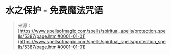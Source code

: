 <!--yml

category: 未分类

date: 2024-06-12 18:39:30

-->

# 水之保护 - 免费魔法咒语

> 来源：[https://www.spellsofmagic.com/spells/spiritual_spells/protection_spells/5387/page.html#0001-01-01](https://www.spellsofmagic.com/spells/spiritual_spells/protection_spells/5387/page.html#0001-01-01)
